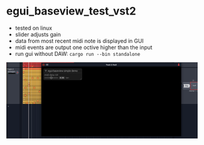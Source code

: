 # egui_baseview_test_vst2

* tested on linux
* slider adjusts gain
* data from most recent midi note is displayed in GUI
* midi events are output one octive higher than the input
* run gui without DAW: `cargo run --bin standalone`

![Demo](egui_baseview_test_vst2.png)
